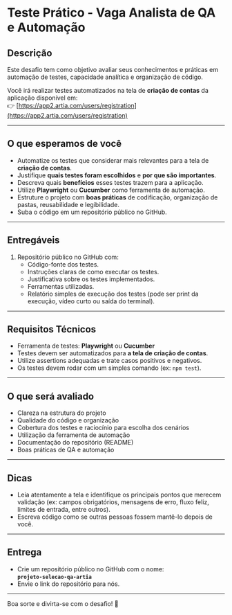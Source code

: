 # Teste Prático - Vaga Analista de QA e Automação

## Descrição

Este desafio tem como objetivo avaliar seus conhecimentos e práticas em automação de testes, capacidade analítica e organização de código.

Você irá realizar testes automatizados na tela de **criação de contas** da aplicação disponível em:  
👉 [https://app2.artia.com/users/registration](https://app2.artia.com/users/registration)

---

## O que esperamos de você

- Automatize os testes que considerar mais relevantes para a tela de **criação de contas**.
- Justifique **quais testes foram escolhidos** e **por que são importantes**.
- Descreva quais **benefícios** esses testes trazem para a aplicação.
- Utilize **Playwright** ou **Cucumber** como ferramenta de automação.
- Estruture o projeto com **boas práticas** de codificação, organização de pastas, reusabilidade e legibilidade.
- Suba o código em um repositório público no GitHub.

---

## Entregáveis

1. Repositório público no GitHub com:
   - Código-fonte dos testes.
   - Instruções claras de como executar os testes.
   - Justificativa sobre os testes implementados.
   - Ferramentas utilizadas.
   - Relatório simples de execução dos testes (pode ser print da execução, vídeo curto ou saída do terminal).

---

## Requisitos Técnicos

- Ferramenta de testes: **Playwright** ou **Cucumber**
- Testes devem ser automatizados para **a tela de criação de contas**.
- Utilize assertions adequadas e trate casos positivos e negativos.
- Os testes devem rodar com um simples comando (ex: `npm test`).

---

## O que será avaliado

- Clareza na estrutura do projeto
- Qualidade do código e organização
- Cobertura dos testes e raciocínio para escolha dos cenários
- Utilização da ferramenta de automação
- Documentação do repositório (README)
- Boas práticas de QA e automação

---

## Dicas

- Leia atentamente a tela e identifique os principais pontos que merecem validação (ex: campos obrigatórios, mensagens de erro, fluxo feliz, limites de entrada, entre outros).
- Escreva código como se outras pessoas fossem mantê-lo depois de você.

---

## Entrega

- Crie um repositório público no GitHub com o nome:  
  **`projeto-selecao-qa-artia`**
- Envie o link do repositório para nós.

---

Boa sorte e divirta-se com o desafio! 🚀
